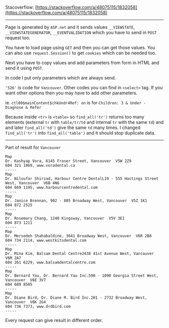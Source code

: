 
Stacoverflow: [https://stackoverflow.com/a/48075115/1832058](https://stackoverflow.com/a/48075115/1832058)

---

Page is generated by `ASP.net` and it sends values `__VIEWSTATE`, `__VIEWSTATEGENERATOR`, `__EVENTVALIDATION` which you have to send in `POST` request too.

You have to load page using `GET` and then you can get those values.
You can also use `request.Session()` to get `cookies` which can be needed too.

Next you have to copy values and add parameters from form in HTML and send it using `POST`.

In code I put only parameters which are always send.

`'526'` is code for `Vancouver`. Other codes you can find in `<select>` tag.
If you want other options then you may have to add other parameters.

ie. `ctl00$mainContent$chkUndr4Ref: on` is for `Children: 3 & Under - Diagnose & Refer`

Because inside `<tr>` is `<table>` so `find_all('tr')` returns too many elements (external `tr` with `table/tr/td` and internal `tr` with the same `td`) 
and and later `find_all('td')` give the same `td` many times. I changed `find_all('tr')` into `find_all('table')` and it should stop duplicate data.

---
Part of result for `Vancouver`

    Map
    Dr. Kashyap Vora, 6145 Fraser Street, Vancouver  V5W 2Z9
    604 321 1869, www.voradental.ca
    -----
    Map
    Dr. Niloufar Shirzad, Harbour Centre DentalL19 - 555 Hastings Street West, Vancouver  V6B 4N6
    604 669 1195, www.harbourcentredental.com
    -----
    Map
    Dr. Janice Brennan, 902 - 805 Broadway West, Vancouver  V5Z 1K1
    604 872 2525
    -----
    Map
    Dr. Rosemary Chang, 1240 Kingsway, Vancouver  V5V 3E1
    604 873 1211
    -----
    Map
    Dr. Mersedeh Shahabaldine, 3641 Broadway West, Vancouver  V6R 2B8
    604 734 2114, www.westkitsdental.com
    -----
    Map
    Dr. Mina Kim, Balsam Dental Centre2438 41st Avenue West, Vancouver  V6M 2A7
    604 261 6229, www.balsamdentalcentre.com
    -----
    Map
    Dr. Bernard Yau, Dr. Bernard Yau Inc.590 - 1090 Georgia Street West, Vancouver  V6E 3V7
    604 689 8505
    -----
    Map
    Dr. Diane Bird, Dr. Diane M. Bird Inc.201 - 2732 Broadway West, Vancouver  V6K 2G4
    604 736 7373, www.drdbird.com
    -----
    
Every request can give result in different order.   
